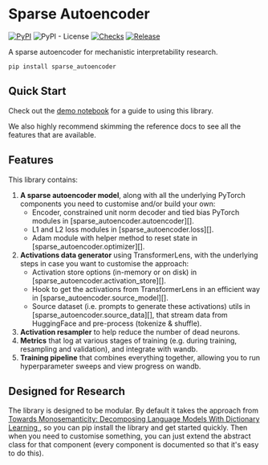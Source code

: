 # Sparse Autoencoder

[![PyPI](https://img.shields.io/pypi/v/sparse_autoencoder?color=blue)](https://pypi.org/project/transformer-lens/)
![PyPI - License](https://img.shields.io/pypi/l/sparse_autoencoder?color=blue)
[![Checks](https://github.com/alan-cooney/sparse_autoencoder/actions/workflows/checks.yml/badge.svg)](https://github.com/alan-cooney/sparse_autoencoder/actions/workflows/checks.yml)
[![Release](https://github.com/alan-cooney/sparse_autoencoder/actions/workflows/release.yml/badge.svg)](https://github.com/alan-cooney/sparse_autoencoder/actions/workflows/release.yml)

A sparse autoencoder for mechanistic interpretability research.

```shell
pip install sparse_autoencoder
```

## Quick Start

Check out the [demo notebook](demo) for a guide to using this library.

We also highly recommend skimming the reference docs to see all the features that are available.

## Features

This library contains:

   1. **A sparse autoencoder model**, along with all the underlying PyTorch components you need to
      customise and/or build your own:
      - Encoder, constrained unit norm decoder and tied bias PyTorch modules in
        [sparse_autoencoder.autoencoder][].
      - L1 and L2 loss modules in [sparse_autoencoder.loss][].
      - Adam module with helper method to reset state in [sparse_autoencoder.optimizer][].
   2. **Activations data generator** using TransformerLens, with the underlying steps in case you
      want to customise the approach:
      - Activation store options (in-memory or on disk) in [sparse_autoencoder.activation_store][].
      - Hook to get the activations from TransformerLens in an efficient way in
        [sparse_autoencoder.source_model][].
      - Source dataset (i.e. prompts to generate these activations) utils in
        [sparse_autoencoder.source_data][], that stream data from HuggingFace and pre-process
        (tokenize & shuffle).
   3. **Activation resampler** to help reduce the number of dead neurons.
   4. **Metrics** that log at various stages of training (e.g. during training, resampling and
      validation), and integrate with wandb.
   5. **Training pipeline** that combines everything together, allowing you to run hyperparameter
      sweeps and view progress on wandb.

## Designed for Research

The library is designed to be modular. By default it takes the approach from [Towards
Monosemanticity: Decomposing Language Models With Dictionary Learning
](https://transformer-circuits.pub/2023/monosemantic-features/index.html), so you can pip install
the library and get started quickly. Then when you need to customise something, you can just extend
the abstract class for that component (every component is documented so that it's easy to do this).
